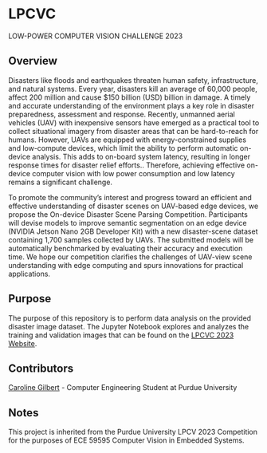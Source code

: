 # LPCVC
LOW-POWER COMPUTER VISION CHALLENGE 2023

## Overview
Disasters like floods and earthquakes threaten human safety, infrastructure, and natural systems. Every year, disasters kill an average of 60,000 people, affect 200 million and cause $150 billion (USD) billion in damage. A timely and accurate understanding of the environment plays a key role in disaster preparedness, assessment and response. Recently, unmanned aerial vehicles (UAV) with inexpensive sensors have emerged as a practical tool to collect situational imagery from disaster areas that can be hard-to-reach for humans. However, UAVs are equipped with energy-constrained supplies and low-compute devices, which limit the ability to perform automatic on-device analysis. This adds to on-board system latency, resulting in longer response times for disaster relief efforts.. Therefore, achieving effective on-device computer vision with low power consumption and low latency remains a significant challenge.



To promote the community’s interest and progress toward an efficient and effective understanding of disaster scenes on UAV-based edge devices, we propose the On-device Disaster Scene Parsing Competition. Participants will devise models to improve semantic segmentation on an edge device (NVIDIA Jetson Nano 2GB Developer Kit) with a new disaster-scene dataset containing 1,700 samples collected by UAVs. The submitted models will be automatically benchmarked by evaluating their accuracy and execution time. We hope our competition clarifies the challenges of UAV-view scene understanding with edge computing and spurs innovations for practical applications.

## Purpose
The purpose of this repository is to perform data analysis on the provided disaster image dataset. The Jupyter Notebook explores and analyzes the training and validation images that can be found on the [LPCVC 2023 Website](https://lpcv.ai/2023LPCVC/introduction).

## Contributors
[Caroline Gilbert](https://github.com/carolinecgilbert/) - Computer Engineering Student at Purdue University

## Notes
This project is inherited from the Purdue University LPCV 2023 Competition for the purposes of ECE 59595 Computer Vision in Embedded Systems.
